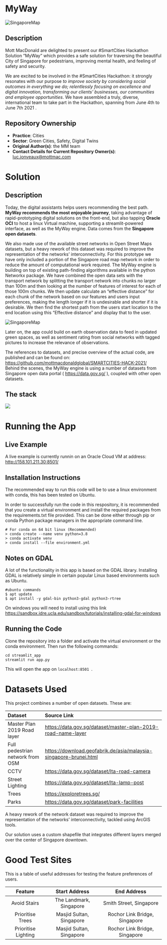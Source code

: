 # MyWay

![SingaporeMap](./src/imgs/logo_map.png)

## Description

Mott MacDonald are delighted to present our #SmartCities Hackathon Solution “MyWay” which provides a safe solution for traversing the beautiful City of Singapore for pedestrians, improving mental health, and feeling of safety and security.

We are excited to be involved in the #SmartCities Hackathon: it strongly resonates with our purpose *to improve society by considering social outcomes in everything we do; relentlessly focusing on excellence and digital innovation, transforming our clients' businesses, our communities and employee opportunities*. We have assembled a truly, diverse, international team to take part in the Hackathon, spanning from June 4th to June 7th 2021    .


## Repository Ownership

* **Practice**: Cities
* **Sector**: Green Cities, Safety, Digital Twins
* **Original Author(s)**: the MM team
* **Contact Details for Current Repository Owner(s)**: luc.jonveaux@mottmac.com

# Solution

## Description

Today, the digital assistants helps users recommending the best path. **MyWay recommends the most enjoyable journey**, taking advantage of rapid-prototyping digital solutions on the front-end, but also tapping **Oracle OCI** to host a linux Virtual machine, supporting a streamlit-powered interface, as well as the MyWay engine. Data comes from the **Singapore open datasets**.

We also made use of the available street networks in Open Street Maps datasets, but a heavy rework of this dataset was required to improve the representation of the networks’ interconnectivity. For this prototype we have only included a portion of the Singapore road map network in order to reduce the amount of computational work required. 
The MyWay engine is building on top of existing path-finding algorithms available in the python Networkx package. We have combined the open data sets with the transport network by splitting the transport network into chunks no larger than 100m and then looking at the number of features of interest for each of those 100m chunks. We then update calculate an “effective distance” for each chunk of the network based on our features and users input preferences, making the length longer if it is undesirable and shorter if it is desirable. We then find the shortest path from the users start location to the end location using this “Effective distance” and display that to the user.

![SingaporeMap](./src/imgs/comparing.png)

Later on, the app could build on earth observation data to feed in updated green spaces, as well as sentiment rating from social networks with tagged pictures to increase the relevance of observations.

The references to datasets, and precise overview of the actual code, are published and can be found on: https://github.com/mottmacdonaldglobal/SMARTCITIES-HACK-2021/
Behind the scenes, the MyWay engine is using a number of  datasets from Singapore open data portal ( https://data.gov.sg/ ), coupled with other open datasets.

## The stack

![](./src/imgs/pyramid.png)

# Running the App

## Live Example

A live example is currently runnin on an Oracle Cloud VM at address:
http://158.101.211.30:8501/


## Installation Instructions

The recommended way to run this code will be to use a linux environment with conda, this has been tested on Ubuntu.

In order to successfully run the code in this respository, it is recommended that you create a virtual environment and install the required packages from the requirements.txt file provided. This can be done either through pip or conda Python package managers in the appropriate command line.

```
# For conda on 64 bit linux (Recommended)
> conda create --name venv python=3.8
> conda activate venv
> conda install --file environment.yml

```

## Notes on GDAL
A lot of the functionality in this app is based on the GDAL library.
Installing GDAL is relatively simple in certain popular Linux based environments such as Ubuntu.

```
#ubuntu commands
$ apt update
$ apt install -y gdal-bin python3-gdal python3-rtree
```

On windows you will need to install using this link
https://sandbox.idre.ucla.edu/sandbox/tutorials/installing-gdal-for-windows

## Running the Code

Clone the repository into a folder and activate the virtual environment or the conda environment.
Then run the following commands:

```
cd streamlit_app
streamlit run app.py
```

This will open the app on `localhost:8501 `. 

# Datasets Used

This project combines a number of open datasets. These are:

Dataset | Source Link
:---|:---
Master Plan 2019 Road layer|  https://data.gov.sg/dataset/master-plan-2019-road-name-layer 
Full pedestrian network from OSM | https://download.geofabrik.de/asia/malaysia-singapore-brunei.html 
CCTV | https://data.gov.sg/dataset/lta-road-camera 
Street Lighting | https://data.gov.sg/dataset/lta-lamp-post 
Trees | https://exploretrees.sg/ 
Parks | https://data.gov.sg/dataset/park-facilities

A heavy rework of the network dataset was required to improve the representation of the networks’ interconnectivity, tackled using ArcGIS tools.

Our solution uses a custom shapefile that integrates different layers merged over the center of Singapore downtown.  

# Good Test Sites

This is a table of useful addresses for testing the feature preferences of users.

Feature | Start Address | End Address
:---:|:---:|:---:
Avoid Stairs | The Landmark, Singapore | Smith Street, Singapore
Prioritise Trees| Masjid Sultan, Singapore | Rochor Link Bridge, Singapore
Prioritise Lighting| Masjid Sultan, Singapore | Rochor Link Bridge, Singapore

